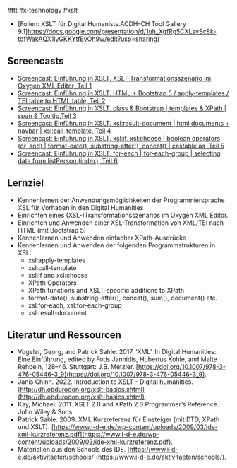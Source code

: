 #ttt #x-technology #xslt

* [Folien: XSLT für Digital Humanists.ACDH-CH Tool Gallery 9.1]https://docs.google.com/presentation/d/1uh_XgfRg5CXLsvSc8k-tdfWakAQX1lyGKKYtfEvOh9w/edit?usp=sharing)

## Screencasts

* [Screencast: Einführung in XSLT. XSLT-Transformationsszenario im Oxygen XML Editor, Teil 1](https://youtu.be/Nejczy0ux8Q)
* [Screencast: Einführung in XSLT. HTML + Bootstrap 5 / apply-templates / TEI table to HTML table, Teil 2](https://youtu.be/x3FkbmkA1pA)
* [Screencast: Einführung in XSLT. class & Bootstrap | templates & XPath | span & Tooltip,Teil 3](https://youtu.be/pIASA7l1mvo)
* [Screencast: Einführung in XSLT. xsl:result-document | html documents + navbar | xsl:call-template, Teil 4](https://youtu.be/D_RTPffFUVo)
* [Screencast: Einführung in XSLT. xsl:if, xsl:choose | boolean operators (or, and) | format-date(), substring-after(), concat() | castable as, Teil 5](https://youtu.be/NSHkmVu2Rq4)
* [Screencast: Einführung in XSLT. for-each | for-each-group | selecting data from listPerson (index), Teil 6](https://youtu.be/xDFaqsv8FaM)
## Lernziel

-   Kennenlernen der Anwendungsmöglichkeiten der Programmiersprache XSL für Vorhaben in den Digital Humanities
-   Einrichten eines (XSL-)Transformationsszenarios im Oxygen XML Editor.
-   Einrichten und Anwenden einer XSL-Transformation von XML/TEI nach HTML (mit Bootstrap 5)
-   Kennenlernen und Anwenden einfacher XPath-Ausdrücke
-   Kennenlernen und Anwenden der folgenden Programmstrukturen in XSL:
	-   xsl:apply-templates 
	-   xsl:call-template 
	-   xsl:if and xsl:choose 
	-   XPath Operators 
	-   XPath functions and XSLT-specific additions to XPath 
	-   format-date(), substring-after(), concat(), sum(), document() etc. 
	-   xsl:for-each, xsl:for-each-group 
	-   xsl:result-document

## Literatur und Ressourcen

-   Vogeler, Georg, and Patrick Sahle. 2017. ‘XML’. In Digital Humanities: Eine Einführung, edited by Fotis Jannidis, Hubertus Kohle, and Malte Rehbein, 128–46. Stuttgart: J.B. Metzler. [https://doi.org/10.1007/978-3-476-05446-3_9](https://doi.org/10.1007/978-3-476-05446-3_9).
-   Janis Chinn. 2022. Introduction to XSLT - Digital humanities. [http://dh.obdurodon.org/xslt-basics.xhtml](http://dh.obdurodon.org/xslt-basics.xhtml).
-   Kay, Michael. 2011. XSLT 2.0 and XPath 2.0 Programmer’s Reference. John Wiley & Sons. 
-   Patrick Sahle. 2009. XML Kurzreferenz für Einsteiger (mit DTD, XPath und XSLT). [https://www.i-d-e.de/wp-content/uploads/2009/03/ide-xml-kurzreferenz.pdf](https://www.i-d-e.de/wp-content/uploads/2009/03/ide-xml-kurzreferenz.pdf). 
- Materialien aus den Schools des IDE. [https://www.i-d-e.de/aktivitaeten/schools/](https://www.i-d-e.de/aktivitaeten/schools/).